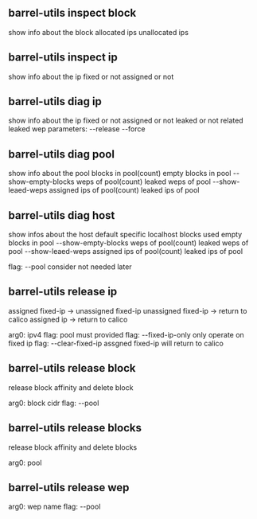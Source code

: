 ## barrel-utils inspect block
show info about the block
allocated ips
unallocated ips

## barrel-utils inspect ip
show info about the ip
fixed or not
assigned or not

## barrel-utils diag ip 
show info about the ip
fixed or not
assigned or not
leaked or not
related leaked wep
parameters: --release --force

## barrel-utils diag pool
show info about the pool
blocks in pool(count)
empty blocks in pool --show-empty-blocks
weps of pool(count)
leaked weps of pool --show-leaed-weps
assigned ips of pool(count)
leaked ips of pool

## barrel-utils diag host
show infos about the host
default specific localhost
blocks used
empty blocks in pool --show-empty-blocks
weps of pool(count)
leaked weps of pool --show-leaed-weps
assigned ips of pool(count)
leaked ips of pool

flag: --pool consider not needed later

## barrel-utils release ip
assigned fixed-ip -> unassigned fixed-ip
unassigned fixed-ip -> return to calico
assigned ip -> return to calico

arg0: ipv4
flag: pool must provided
flag: --fixed-ip-only only operate on fixed ip
flag: --clear-fixed-ip assgned fixed-ip will return to calico

## barrel-utils release block
release block affinity and delete block

arg0: block cidr
flag: --pool 

## barrel-utils release blocks
release block affinity and delete blocks

arg0: pool

## barrel-utils release wep
arg0: wep name
flag: --pool